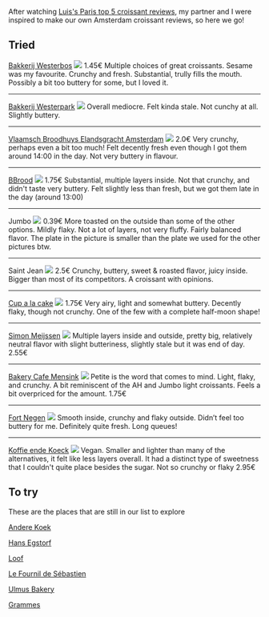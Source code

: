 After watching [Luis's Paris top 5 croissant reviews](https://www.youtube.com/watch?v=wp84sRpM1Js), my partner and I were inspired to make our own Amsterdam croissant reviews, so here we go!

## Tried

[Bakkerij Westerbos](https://goo.gl/maps/HDt1rbwWizZbSXmo9?coh=178573&entry=tt)
![](../media/8EEAAED2-6A2C-4879-8EB2-CAF5A2634A43.jpeg)
1.45€
Multiple choices of great croissants. Sesame was my favourite. Crunchy and fresh. Substantial, trully fills the mouth. Possibly a bit too buttery for some, but I loved it.

---

[Bakkerij Westerpark](https://goo.gl/maps/AFLho5rWmXjubWpK8?coh=178573&entry=tt)
![](../media/B57C4E91-EA26-4CAF-8D30-84242B23756E.jpeg)
Overall mediocre. Felt kinda stale. Not cunchy at all. Slightly buttery.

---

[Vlaamsch Broodhuys Elandsgracht Amsterdam](https://goo.gl/maps/TYuBWMxEd7SGVkxU6?coh=178573&entry=tt)
![](../media/A0A654FE-10D5-4475-89A9-E99C1181553B.jpeg)
2.0€
Very crunchy, perhaps even a bit too much! Felt decently fresh even though I got them around 14:00 in the day. Not very buttery in flavour.

---

[BBrood](https://goo.gl/maps/bspJ5iv5ycCbCzhA9?coh=178573&entry=tt)
![](../media/43C4C908-4FE9-474E-9E72-FB9CCB9B534C.jpeg)
1.75€
Substantial, multiple layers inside. Not that crunchy, and didn't taste very buttery. Felt slightly less than fresh, but we got them late in the day (around 13:00)

---

Jumbo
![](../media/DE582507-E046-4C35-9607-372345C7D799.jpeg)
0.39€
More toasted on the outside than some of the other options. Mildly flaky. Not a lot of layers, not very fluffy. Fairly balanced flavor. The plate in the picture is smaller than the plate we used for the other pictures btw.

---

Saint Jean
![](../media/FB2B1BA2-8C6D-4202-AE74-4762E5CDDF2A.jpeg)
2.5€
Crunchy, buttery, sweet & roasted flavor, juicy inside. Bigger than most of its competitors. A croissant with opinions.

---

[Cup a la cake](https://goo.gl/maps/39fMEzXd9sLCLt516?coh=178573&entry=tt)
![](../media/620E1F6F-E66E-4F35-9A86-52B2D5C06A10.jpeg)
1.75€
Very airy, light and somewhat buttery. Decently flaky, though not crunchy. One of the few with a complete half-moon shape!

---

[Simon Meijssen](https://goo.gl/maps/LLABWXqzT6Qoyq7d6)
![](../media/3EB73DC6-3A80-475D-97D6-E181A0FCC1FC.jpeg)
Multiple layers inside and outside, pretty big, relatively neutral flavor with slight butteriness, slightly stale but it was end of day. 
2.55€

---

[Bakery Cafe Mensink](https://goo.gl/maps/DuLbnziuACg1TD7MA?coh=178573&entry=tt)
![](../media/2CA8DED2-7421-4198-AD2E-787F3757402B.jpeg)
Petite is the word that comes to mind. Light, flaky, and crunchy. A bit reminiscent of the AH and Jumbo light croissants. Feels a bit overpriced for the amount.
1.75€

---

[Fort Negen](https://maps.app.goo.gl/HixPvoBLSZUs4BRC6)
![](../media/B6A42824-C1A3-4EB8-85C8-7158A1958EF8.jpeg)
Smooth inside, crunchy and flaky outside. Didn’t feel too buttery for me. Definitely quite fresh. Long queues!

---


[Koffie ende Koeck](https://maps.app.goo.gl/jzqmFnVaW4arUvPTA?g_st=ic)
![](../../attachments/IMG_0664.jpeg)
Vegan. Smaller and lighter than many of the alternatives, it felt like less layers overall. It had a distinct type of sweetness that I couldn't quite place besides the sugar. Not so crunchy or flaky
2.95€



## To try
These are the places that are still in our list to explore

[Andere Koek](https://goo.gl/maps/QmqTMij32WndcEpy7?coh=178573&entry=tt)

[Hans Egstorf](https://goo.gl/maps/9tyxmxyvuyJc1Pwa7?coh=178573&entry=tt)

[Loof](https://maps.app.goo.gl/RKKHMutYgDzauJpf7)

[Le Fournil de Sébastien](https://maps.app.goo.gl/j1GNYWWCzjVhcdSB9)

[Ulmus Bakery](https://maps.app.goo.gl/kWQSmG4NyoogS8hAA?g_st=ic)

[Grammes](https://www.google.com/maps/place/grammes/@52.3472458,4.892765,17z/data=!4m14!1m7!3m6!1s0x47c6090f89586acd:0x59290c0844e3c6fa!2sgrammes!8m2!3d52.3472458!4d4.8949537!16s%2Fg%2F11qqx1zs_q!3m5!1s0x47c6090f89586acd:0x59290c0844e3c6fa!8m2!3d52.3472458!4d4.8949537!16s%2Fg%2F11qqx1zs_q?entry=ttu)